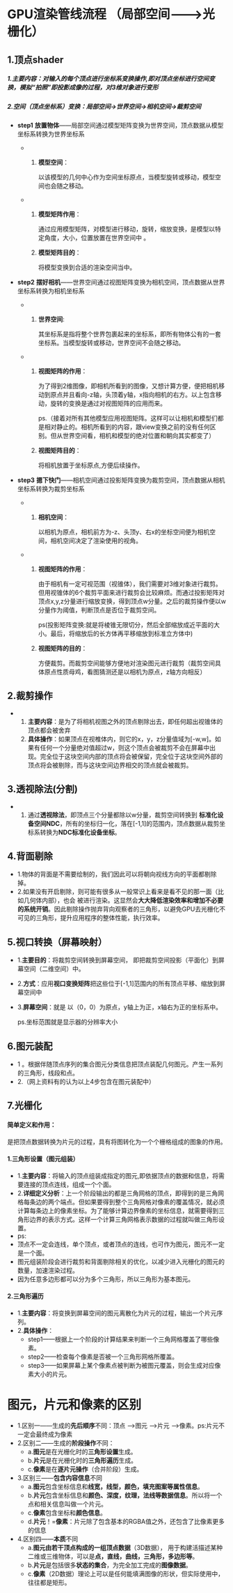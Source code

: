 # GPU渲染管线流程 （局部空间--->光栅化）

## 1.顶点shader

##### 1.主要内容：对输入的每个顶点进行坐标系变换操作,即对顶点坐标进行空间变换，模拟“拍照”即投影成像的过程，对3维对象进行变形

##### 2.空间（顶点坐标系）变换：局部空间->世界空间->相机空间->裁剪空间

- **step1** **放置物体**——局部空间通过模型矩阵变换为世界空间，顶点数据从模型坐标系转换为世界坐标系

  - 1. **模型空间**：

       以该模型的几何中心作为空间坐标原点，当模型旋转或移动，模型空间也会随之移动。

  - 1. **模型矩阵作用**：

       通过应用模型矩阵，对模型进行移动，旋转，缩放变换，是模型以特定角度，大小，位置放置在世界空间中 。

    2. **模型矩阵目的**：

       将模型变换到合适的渲染空间当中。

- **step2** **摆好相机**——世界空间通过视图矩阵变换为相机空间，顶点数据从世界坐标系转换为相机坐标系

  - 1. **世界空间**:

       其坐标系是指将整个世界包裹起来的坐标系，即所有物体公有的一套坐标系。当模型旋转或移动，世界空间不会随之移动。

  - 1. **视图矩阵的作用**：

       为了得到2维图像，即相机所看到的图像，又想计算方便，便把相机移动到原点并且看向-z轴，头顶着y轴，x指向相机的右方。以上包含移动，旋转的变换是通过对视图矩阵的应用而来。

       ps.（接着对所有其他模型应用视图矩阵。这样可以让相机和模型们都是相对静止的。相机所看到的内容，跟view变换之前的没有任何区别。但从世界空间看，相机和模型的绝对位置和朝向其实都变了）

    2. **视图矩阵目的**：

       将相机放置于坐标原点,方便后续操作。

- **step3** **摁下快门**——相机空间通过投影矩阵变换为裁剪空间，顶点数据从相机坐标系转换为裁剪坐标系

  - 1. **相机空间**：

       以相机为原点，相机前方为-z、头顶y、右x的坐标空间便为相机空间，相机空间决定了渲染使用的视角。

  - 1. **视图矩阵的作用**：

       由于相机有一定可视范围（视锥体），我们需要对3维对象进行裁剪。但用视锥体的6个裁剪平面来进行裁剪会比较麻烦。而通过投影矩阵对顶点x,y,z分量进行缩放变换，得到顶点w分量。之后的裁剪操作便以w分量作为阈值，判断顶点是否位于裁剪空间。

       ps(投影矩阵变换:就是将棱锥无限切分，然后全部缩放成近平面的大小。最后，将缩放后的长方体再平移缩放到标准立方体中)

    2. **视图矩阵的目的**：

       方便裁剪。而裁剪空间能够方便地对渲染图元进行裁剪（裁剪空间具体原点性质母鸡，看图猜测还是以相机为原点，z轴方向相反）

## 2.裁剪操作

- 1. **主要内容**：是为了将相机视图之外的顶点剔除出去，即任何超出视锥体的顶点都会被舍弃
  2. **具体操作**：如果顶点在视椎体内，则它的x，y，z分量值域为[-w,w]。如果有任何一个分量绝对值超过w，则这个顶点会被裁剪不会在屏幕中出现。完全位于这块空间内部的顶点将会被保留，完全位于这块空间外部的顶点将会被剔除，而与这块空间边界相交的顶点就会被裁剪。

## 3.透视除法(分割)

- 1. 通过**透视除法**，即顶点三个分量都除以w分量，裁剪空间转换到 **标准化设备空间NDC**，所有的坐标归一化，落在[-1,1]的范围内，顶点数据从裁剪坐标系转换为**NDC标准化设备坐标**。

## 4.背面剔除

- 1.物体的背面是不需要绘制的，我们因此可以将朝向视线方向的平面都剔除掉。
- 2.如果没有开启剔除，则可能有很多从一般常识上看来是看不见的那一面（比如几何体内部），也会 被进行渲染。这显然会**大大降低渲染效率和增加不必要的系统开销**。因此剔除操作抛弃背向观察者的三角形，以避免GPU去光栅化不可见的三角形，提升应用程序的整体性能，执行效率。

## 5.视口转换（**屏幕映射**）

- 1.**主要目的**：将裁剪空间转换到屏幕空间， 即把裁剪空间投影（平面化）到屏幕空间（二维空间）中。

- 2.**方式**：应用**视口变换矩阵**把这些位于[-1,1]范围内的所有顶点平移、缩放到屏幕空间中

- 3.**屏幕空间**：就是 以（0，0）为原点，y轴上为正，x轴右为正的坐标系中。

  ps.坐标范围就是显示器的分辨率大小

## 6.图元装配

- 1 。根据伴随顶点序列的集合图元分类信息把顶点装配几何图元。产生一系列的三角形，线段和点。
- 2.（网上资料有的认为以上4步包含在图元装配中）

## 7.光栅化

#### 简单定义和作用：

是把顶点数据转换为片元的过程，具有将图转化为一个个栅格组成的图象的作用。

#### 1.三角形设置（图元组装）

- 1.**主要内容**：将输入的顶点组装成指定的图元,即依据顶点的数据和信息，将需要连接的顶点连线，组成一个个面。
- 2.**详细定义分析**：上一个阶段输出的都是三角网格的顶点，即得到的是三角网格每条边的两个端点。但如果要得到整个三角网格对像素的覆盖情况，就必须计算每条边上的像素坐标。为了能够计算边界像素的坐标信息，就需要得到三角形边界的表示方式。这样一个计算三角网格表示数据的过程就叫做三角形设置。
- ps:
- 顶点不一定会连线，单个顶点，或者顶点的连线，也可作为图元，图元不一定是一个面。
- 图元组装阶段会进行裁剪和背面剔除相关的优化，以减少进入光栅化的图元的数量，加速渲染过程。
- 因为任意多边形都可以分为多个三角形，所以三角形为基本图元。

#### 2.三角形遍历

- 1.**主要内容**：将变换到屏幕空间的图元离散化为片元的过程，输出一个片元序列。
- 2.**具体操作**：
  - step1——根据上一个阶段的计算结果来判断一个三角网格覆盖了哪些像素。
  - step2——检查每个像素是否被一个三角形网格所覆盖。
  - step3——如果屏幕上某个像素点被判断为被图元覆盖，则会生成对应像素大小的片元。

# 图元，片元和像素的区别

- 1.区别一——生成的**先后顺序**不同：顶点 -->图元 -->片元 -->像素。ps:片元不一定会最终成为像素
- 2.区别二——生成的**阶段操作**不同：
  - a.**图元**是在光栅化时的**三角形设置**生成。
  - b.**片元**是在光栅化时的**三角形遍历**生成。
  - c.**像素**是在**逐片元操作**（合并阶段）生成。
- 3.区别三——**包含内容信息**不同
  - a.**图元**包含坐标信息和**线宽，线型，颜色，填充图案等属性信息**。
  - b.**片元**包含坐标信息和**颜色、深度，纹理，法线等数据信息**。所以将一个点和相关信息叫做一个片元。
  - c.**像素**包含坐标和**颜色信息**。
  - d.**片元**！=**像素**：片元除了包含基本的RGBA值之外，还包含了比像素更多的信息
- 4.区别四——**本质**不同
  - a.**图元由若干顶点构成的一组顶点数据**（3D数据）， 用于构建活描述某种二维或三维物体，可以是**点，直线，曲线，三角形，多边形等**。
  - b.**片元**是包括很多**状态的集合**，为完全加工完成的**图像数据**。
  - c.**像素**（2D数据）理论上可以是任何能填满图像的形状，但实际使用中，往往都是矩形。